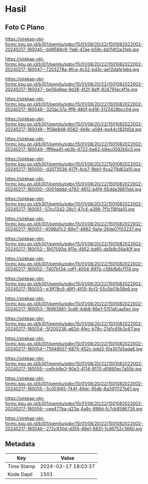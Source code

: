 # Hasil

## Foto C Plano

https://sirekap-obj-formc.kpu.go.id/b301/pemilu/pdpr/15/01/08/20/22/1501082022002-20240217-180045--b99568c6-11a6-47ae-b59c-bb114f2a31eb.jpg

https://sirekap-obj-formc.kpu.go.id/b301/pemilu/pdpr/15/01/08/20/22/1501082022002-20240217-180047--7203278a-9fca-4c52-bd3c-ae12dafe1eba.jpg

https://sirekap-obj-formc.kpu.go.id/b301/pemilu/pdpr/15/01/08/20/22/1501082022002-20240217-180047--be56a9ea-9d38-4f2f-8aff-924791ec4f1e.jpg

https://sirekap-obj-formc.kpu.go.id/b301/pemilu/pdpr/15/01/08/20/22/1501082022002-20240217-180048--320ac37a-fff6-480f-b418-3122428bcc04.jpg

https://sirekap-obj-formc.kpu.go.id/b301/pemilu/pdpr/15/01/08/20/22/1501082022002-20240217-180048--1f58e848-6582-4e9c-a594-be44c182fd5d.jpg

https://sirekap-obj-formc.kpu.go.id/b301/pemilu/pdpr/15/01/08/20/22/1501082022002-20240217-180049--fff6ea41-eb3b-4722-be62-b8ec0592b5c5.jpg

https://sirekap-obj-formc.kpu.go.id/b301/pemilu/pdpr/15/01/08/20/22/1501082022002-20240217-180050--d2073536-617f-4cb7-9bb1-9ca279d62a10.jpg

https://sirekap-obj-formc.kpu.go.id/b301/pemilu/pdpr/15/01/08/20/22/1501082022002-20240217-180050--0001dddd-d792-4612-b4f4-65dda39611dd.jpg

https://sirekap-obj-formc.kpu.go.id/b301/pemilu/pdpr/15/01/08/20/22/1501082022002-20240217-180051--57cc1342-28c1-47c4-a398-7f1c118fda10.jpg

https://sirekap-obj-formc.kpu.go.id/b301/pemilu/pdpr/15/01/08/20/22/1501082022002-20240217-180051--4098d7c2-89e7-4862-9a1e-26de07f03237.jpg

https://sirekap-obj-formc.kpu.go.id/b301/pemilu/pdpr/15/01/08/20/22/1501082022002-20240217-180052--1907593d-911e-4952-bd65-da1b9c56a40f.jpg

https://sirekap-obj-formc.kpu.go.id/b301/pemilu/pdpr/15/01/08/20/22/1501082022002-20240217-180052--7407b134-cdf1-4004-897b-c58bfb6cf174.jpg

https://sirekap-obj-formc.kpu.go.id/b301/pemilu/pdpr/15/01/08/20/22/1501082022002-20240217-180053--e3ff78c9-d9f1-4f05-9cf2-55c5b01b58e9.jpg

https://sirekap-obj-formc.kpu.go.id/b301/pemilu/pdpr/15/01/08/20/22/1501082022002-20240217-180053--16993981-3cd6-4db8-86e1-5151afcaa5ec.jpg

https://sirekap-obj-formc.kpu.go.id/b301/pemilu/pdpr/15/01/08/20/22/1501082022002-20240217-180054--5f200236-a62d-4fec-b78c-21d1c65b3c67.jpg

https://sirekap-obj-formc.kpu.go.id/b301/pemilu/pdpr/15/01/08/20/22/1501082022002-20240217-180054--75948557-6875-452c-bdd3-5fa307d5ada6.jpg

https://sirekap-obj-formc.kpu.go.id/b301/pemilu/pdpr/15/01/08/20/22/1501082022002-20240217-180055--ce9cb9e3-90e3-4114-9170-d0660ec7a55b.jpg

https://sirekap-obj-formc.kpu.go.id/b301/pemilu/pdpr/15/01/08/20/22/1501082022002-20240217-180055--3c003f45-744f-49dc-95db-8a3911127b61.jpg

https://sirekap-obj-formc.kpu.go.id/b301/pemilu/pdpr/15/01/08/20/22/1501082022002-20240217-180056--cee477ba-d23a-4a9c-898d-fc7cb8586726.jpg

https://sirekap-obj-formc.kpu.go.id/b301/pemilu/pdpr/15/01/08/20/22/1501082022002-20240217-180046--272c930d-d355-48e1-8831-1cd6752c3660.jpg


## Metadata

| Key        | Value               |
| ---------- | ------------------- |
| Time Stamp | 2024-02-17 18:03:37 |
| Kode Dapil | 1501                |



